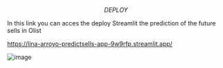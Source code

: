 $$ DEPLOY $$ 

In this link you can acces the deploy Streamlit the prediction of the future sells in Olist

https://lina-arroyo-predictsells-app-9w9rfp.streamlit.app/

![image](https://user-images.githubusercontent.com/105379715/218764764-85084720-e01c-45d1-b9af-e8c124c94a38.png)


